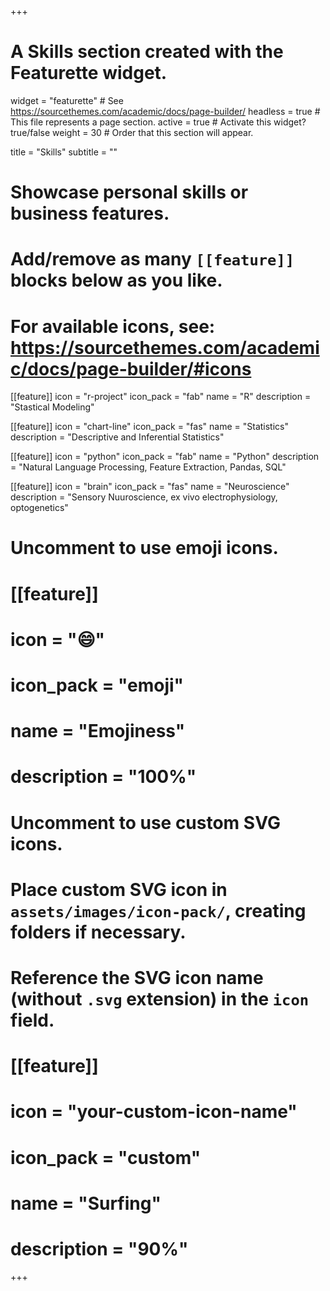 +++
# A Skills section created with the Featurette widget.
widget = "featurette"  # See https://sourcethemes.com/academic/docs/page-builder/
headless = true  # This file represents a page section.
active = true  # Activate this widget? true/false
weight = 30  # Order that this section will appear.

title = "Skills"
subtitle = ""

# Showcase personal skills or business features.
# 
# Add/remove as many `[[feature]]` blocks below as you like.
# 
# For available icons, see: https://sourcethemes.com/academic/docs/page-builder/#icons

[[feature]]
  icon = "r-project"
  icon_pack = "fab"
  name = "R"
  description = "Stastical Modeling"
  
[[feature]]
  icon = "chart-line"
  icon_pack = "fas"
  name = "Statistics"
  description = "Descriptive and Inferential Statistics"  
  
[[feature]]
  icon = "python"
  icon_pack = "fab"
  name = "Python"
  description = "Natural Language Processing, Feature Extraction, Pandas, SQL"
  
[[feature]]
  icon = "brain"
  icon_pack = "fas"
  name = "Neuroscience"
  description = "Sensory Nuuroscience, ex vivo electrophysiology, optogenetics"

# Uncomment to use emoji icons.
# [[feature]]
#  icon = ":smile:"
#  icon_pack = "emoji"
#  name = "Emojiness"
#  description = "100%"  

# Uncomment to use custom SVG icons.
# Place custom SVG icon in `assets/images/icon-pack/`, creating folders if necessary.
# Reference the SVG icon name (without `.svg` extension) in the `icon` field.
# [[feature]]
#  icon = "your-custom-icon-name"
#  icon_pack = "custom"
#  name = "Surfing"
#  description = "90%"

+++
